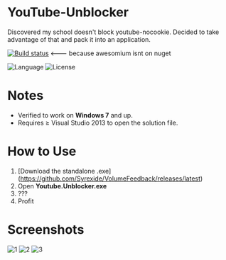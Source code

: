 # YouTube-Unblocker
Discovered my school doesn't block youtube-nocookie. Decided to take advantage of that and pack it into an application.

[![Build status](https://ci.appveyor.com/api/projects/status/9p71pq8stwrl4re9?svg=true)](https://ci.appveyor.com/project/Syrexide/youtube-unblocker) <--- because awesomium isnt on nuget

![Language](https://img.shields.io/badge/language-C%23-178600.svg) ![License](https://img.shields.io/badge/license-MIT-blue.svg)

# Notes
 * Verified to work on **Windows 7** and up.
 * Requires ≥ Visual Studio 2013 to open the solution file.
 
# How to Use

1. [Download the standalone .exe] (https://github.com/Syrexide/VolumeFeedback/releases/latest)
2. Open **Youtube.Unblocker.exe**
3. ???
4. Profit

# Screenshots

![1](http://i.imgur.com/C3vk4fA.png)
![2](http://i.imgur.com/qw5hy1n.png)
![3](http://i.imgur.com/uVONW9S.png)
